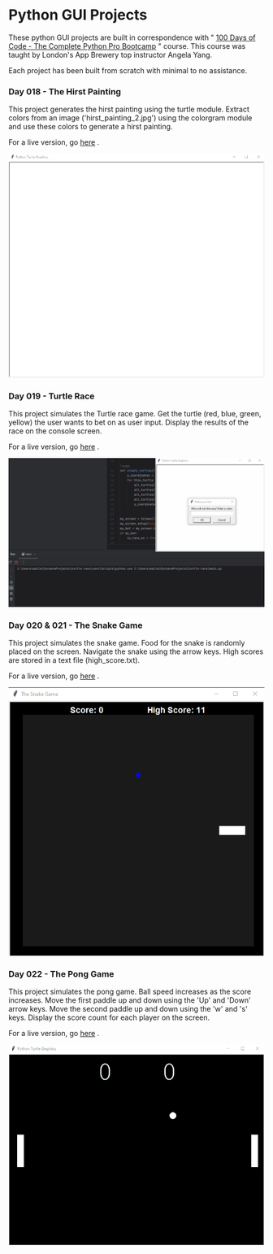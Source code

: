 # Python GUI Projects

These python GUI projects are built in correspondence with " [100 Days of Code - The Complete Python Pro Bootcamp](https://www.udemy.com/course/100-days-of-code/) " course. This course was taught by London's App Brewery top instructor Angela Yang.<br/>

Each project has been built from scratch with minimal to no assistance.<br/>

### Day 018 - The Hirst Painting

This project generates the hirst painting using the turtle module. Extract colors from an image ('hirst_painting_2.jpg') using the colorgram module and use these colors to generate a hirst painting.

For a live version, go [here](https://replit.com/@grandeurkoe/the-hirst-painting-project?v=1) .

![The Hirst Painting](the-hirst-painting-project/the-hirst-painting-project.gif)

### Day 019 - Turtle Race

This project simulates the Turtle race game. Get the turtle (red, blue, green, yellow) the user wants to bet on as user input. Display the results of the race on the console screen.

For a live version, go [here](https://replit.com/@grandeurkoe/turtle-race?v=1) .

![Turtle Race](turtle-race/turtle-race.gif)

### Day 020 & 021 - The Snake Game

This project simulates the snake game. Food for the snake is randomly placed on the screen. Navigate the snake using the arrow keys. High scores are stored in a text file (high_score.txt).

For a live version, go [here](https://replit.com/@grandeurkoe/the-snake-game?v=1) .

![The Snake Game](the-snake-game/the-snake-game.gif)

### Day 022 - The Pong Game

This project simulates the pong game. Ball speed increases as the score increases. Move the first paddle up and down using the 'Up' and 'Down' arrow keys. Move the second paddle up and down using the 'w' and 's' keys. Display the score count for each player on the screen. 

For a live version, go [here](https://replit.com/@grandeurkoe/the-pong-game?v=1) .

![The Pong Game](the-pong-game/the-pong-game.gif)
